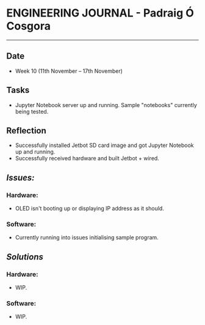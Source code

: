 
# **ENGINEERING JOURNAL - Padraig Ó Cosgora**
----------------------------------------------------------------------

## **Date**
-	Week 10 (11th November – 17th November)

## **Tasks**
-	Jupyter Notebook server up and running. Sample "notebooks" currently being tested.

## **Reflection**
-	Successfully installed Jetbot SD card image and got Jupyter Notebook up and running.
- Successfully received hardware and built Jetbot + wired.

## **_Issues:_**

### **Hardware:**
-	OLED isn't booting up or displaying IP address as it should.

### **Software:**
-	Currently running into issues initialising sample program. 

## **_Solutions_**

### **Hardware:**
-	WIP.

### **Software:**
-	WIP.
